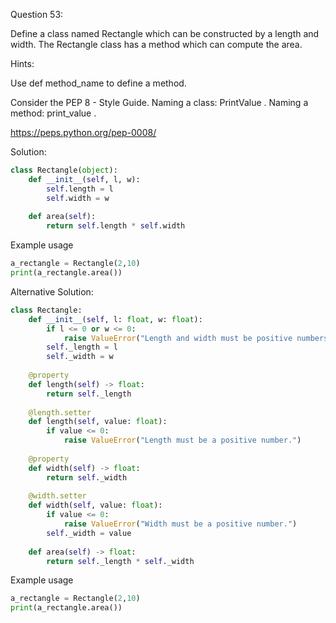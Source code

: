 Question 53:

Define a class named Rectangle which can be constructed by a length and width. 
The Rectangle class has a method which can compute the area.

Hints:

Use def method_name to define a method.

Consider the PEP 8 - Style Guide. Naming a class: PrintValue . Naming a method: print_value .

https://peps.python.org/pep-0008/

Solution:

```python
class Rectangle(object):
    def __init__(self, l, w):
        self.length = l
        self.width = w
    
    def area(self):
        return self.length * self.width
```


Example usage

```python
a_rectangle = Rectangle(2,10)
print(a_rectangle.area())
```

Alternative Solution:

```python
class Rectangle:
    def __init__(self, l: float, w: float):
        if l <= 0 or w <= 0:
            raise ValueError("Length and width must be positive numbers.")
        self._length = l
        self._width = w
    
    @property
    def length(self) -> float:
        return self._length
    
    @length.setter
    def length(self, value: float):
        if value <= 0:
            raise ValueError("Length must be a positive number.")
    
    @property
    def width(self) -> float:
        return self._width
    
    @width.setter
    def width(self, value: float):
        if value <= 0:
            raise ValueError("Width must be a positive number.")
        self._width = value
    
    def area(self) -> float:
        return self._length * self._width
```

Example usage

```python
a_rectangle = Rectangle(2,10)
print(a_rectangle.area())
```

